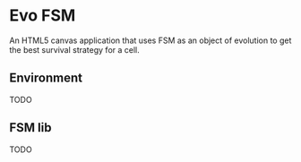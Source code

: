 # Evo FSM

An HTML5 canvas application that uses FSM as an object of evolution to get the best survival strategy for a cell.

## Environment

TODO

## FSM lib

TODO
